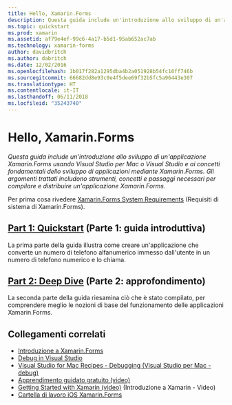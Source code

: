 ```yaml
---
title: Hello, Xamarin.Forms
description: Questa guida include un'introduzione allo sviluppo di un'applicazione Xamarin.Forms usando Visual Studio per Mac o Visual Studio e ai concetti fondamentali dello sviluppo di applicazioni mediante Xamarin.Forms.
ms.topic: quickstart
ms.prod: xamarin
ms.assetid: af79e4ef-99c6-4a17-b5d1-95ab652ac7ab
ms.technology: xamarin-forms
author: davidbritch
ms.author: dabritch
ms.date: 12/02/2016
ms.openlocfilehash: 1b017f282a1295dba4b2a051928b54fc16ff746b
ms.sourcegitcommit: 66682dd8e93c0e4f5dee69f32b5fc5a96443e307
ms.translationtype: HT
ms.contentlocale: it-IT
ms.lasthandoff: 06/11/2018
ms.locfileid: "35243740"
---
```

# <a name="hello-xamarinforms"></a>Hello, Xamarin.Forms

_Questa guida include un'introduzione allo sviluppo di un'applicazione Xamarin.Forms usando Visual Studio per Mac o Visual Studio e ai concetti fondamentali dello sviluppo di applicazioni mediante Xamarin.Forms. Gli argomenti trattati includono strumenti, concetti e passaggi necessari per compilare e distribuire un'applicazione Xamarin.Forms._

Per prima cosa rivedere [Xamarin.Forms System Requirements](~/cross-platform/get-started/installation/index.md) (Requisiti di sistema di Xamarin.Forms).

## <a name="part-1-quickstartxamarin-formsget-startedhello-xamarin-formsquickstartmd"></a>[Part 1: Quickstart](~/xamarin-forms/get-started/hello-xamarin-forms/quickstart.md) (Parte 1: guida introduttiva)

La prima parte della guida illustra come creare un'applicazione che converte un numero di telefono alfanumerico immesso dall'utente in un numero di telefono numerico e lo chiama.

## <a name="part-2-deep-divexamarin-formsget-startedhello-xamarin-formsdeepdivemd"></a>[Part 2: Deep Dive](~/xamarin-forms/get-started/hello-xamarin-forms/deepdive.md) (Parte 2: approfondimento)

La seconda parte della guida riesamina ciò che è stato compilato, per comprendere meglio le nozioni di base del funzionamento delle applicazioni Xamarin.Forms.


## <a name="related-links"></a>Collegamenti correlati

- [Introduzione a Xamarin.Forms](~/xamarin-forms/get-started/introduction-to-xamarin-forms.md)
- [Debug in Visual Studio](http://msdn.microsoft.com/library/k0k771bt%28v=vs.90%29.aspx)
- [Visual Studio for Mac Recipes - Debugging (Visual Studio per Mac - debug)](https://developer.xamarin.com/recipes/cross-platform/ide/debugging/)
- [Apprendimento guidato gratuito (video)](https://university.xamarin.com/self-guided)
- [Getting Started with Xamarin (video)](https://developer.xamarin.com/videos/) (Introduzione a Xamarin - Video)
- [Cartella di lavoro iOS Xamarin.Forms](https://developer.xamarin.com/workbooks/xamarin-forms/getting-started/GettingStartedWithXamarinForms-ios.workbook)
